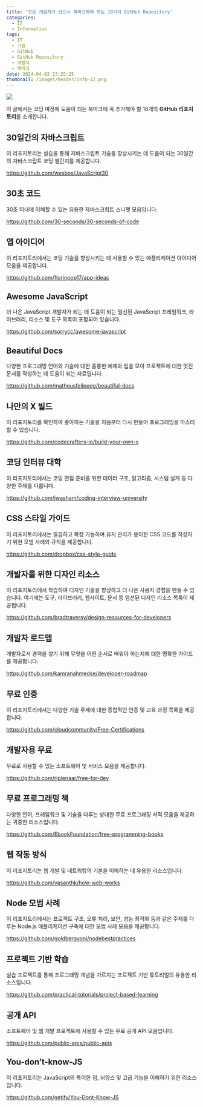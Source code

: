 ```yaml
---
title: '모든 개발자가 반드시 북마크해야 하는 18가지 GitHub Repository'
categories:
  - IT
  - Information
tags:
  - IT
  - 기술
  - GitHub
  - GitHub Repository
  - 개발자
  - 북마크
date: 2024-04-02 13:25:25
thumbnail: /images/header/info-12.png
---
```


![](/images/header/info-12.png)

이 글에서는 코딩 여정에 도움이 되는 북마크에 꼭 추가해야 할 18개의 **GitHub 리포지토리**를 소개합니다.

## 30일간의 자바스크립트

이 리포지토리는 실습을 통해 자바스크립트 기술을 향상시키는 데 도움이 되는 30일간의 자바스크립트 코딩 챌린지를 제공합니다.

https://github.com/wesbos/JavaScript30

## 30초 코드

30초 이내에 이해할 수 있는 유용한 자바스크립트 스니펫 모음입니다.

https://github.com/30-seconds/30-seconds-of-code

## 앱 아이디어

이 리포지토리에서는 코딩 기술을 향상시키는 데 사용할 수 있는 애플리케이션 아이디어 모음을 제공합니다.

https://github.com/florinpop17/app-ideas

## Awesome JavaScript

더 나은 JavaScript 개발자가 되는 데 도움이 되는 엄선된 JavaScript 프레임워크, 라이브러리, 리소스 및 도구 목록이 포함되어 있습니다.

https://github.com/sorrycc/awesome-javascript

## Beautiful Docs

다양한 프로그래밍 언어와 기술에 대한 훌륭한 예제와 팁을 모아 프로젝트에 대한 멋진 문서를 작성하는 데 도움이 되는 자료입니다.

https://github.com/matheusfelipeog/beautiful-docs

## 나만의 X 빌드

이 리포지토리를 확인하여 좋아하는 기술을 처음부터 다시 만들어 프로그래밍을 마스터할 수 있습니다.

https://github.com/codecrafters-io/build-your-own-x

## 코딩 인터뷰 대학

이 리포지토리에서는 코딩 면접 준비를 위한 데이터 구조, 알고리즘, 시스템 설계 등 다양한 주제를 다룹니다.

https://github.com/jwasham/coding-interview-university

## CSS 스타일 가이드

이 리포지토리에서는 깔끔하고 확장 가능하며 유지 관리가 용이한 CSS 코드를 작성하기 위한 모범 사례와 규칙을 제공합니다.

https://github.com/dropbox/css-style-guide

## 개발자를 위한 디자인 리소스

이 리포지토리에서 학습하여 디자인 기술을 향상하고 더 나은 사용자 경험을 만들 수 있습니다. 여기에는 도구, 라이브러리, 웹사이트, 문서 등 엄선된 디자인 리소스 목록이 제공됩니다.

https://github.com/bradtraversy/design-resources-for-developers

## 개발자 로드맵

개발자로서 경력을 쌓기 위해 무엇을 어떤 순서로 배워야 하는지에 대한 명확한 가이드를 제공합니다.

https://github.com/kamranahmedse/developer-roadmap

## 무료 인증

이 리포지토리에서는 다양한 기술 주제에 대한 종합적인 인증 및 교육 과정 목록을 제공합니다.

https://github.com/cloudcommunity/Free-Certifications

## 개발자용 무료

무료로 사용할 수 있는 소프트웨어 및 서비스 모음을 제공합니다.

https://github.com/ripienaar/free-for-dev

## 무료 프로그래밍 책

다양한 언어, 프레임워크 및 기술을 다루는 방대한 무료 프로그래밍 서적 모음을 제공하는 귀중한 리소스입니다.

https://github.com/EbookFoundation/free-programming-books

## 웹 작동 방식

이 리포지토리는 웹 개발 및 네트워킹의 기본을 이해하는 데 유용한 리소스입니다.

https://github.com/vasanthk/how-web-works

## Node 모범 사례

이 리포지토리에서는 프로젝트 구조, 오류 처리, 보안, 성능 최적화 등과 같은 주제를 다루는 Node.js 애플리케이션 구축에 대한 모범 사례 모음을 제공합니다.

https://github.com/goldbergyoni/nodebestpractices

## 프로젝트 기반 학습

실습 프로젝트를 통해 프로그래밍 개념을 가르치는 프로젝트 기반 튜토리얼의 유용한 리소스입니다.

https://github.com/practical-tutorials/project-based-learning

## 공개 API

소프트웨어 및 웹 개발 프로젝트에 사용할 수 있는 무료 공개 API 모음입니다.

https://github.com/public-apis/public-apis

## You-don’t-know-JS

이 리포지토리는 JavaScript의 특이한 점, 뉘앙스 및 고급 기능을 이해하기 위한 리소스입니다.

https://github.com/getify/You-Dont-Know-JS
